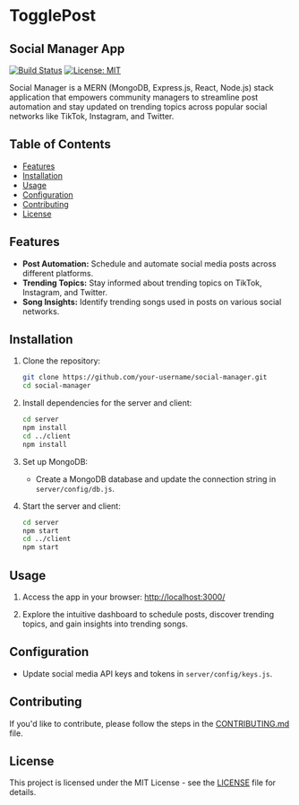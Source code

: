 # TogglePost

## Social Manager App

[![Build Status](https://travis-ci.org/your-username/social-manager.svg?branch=master)](https://travis-ci.org/your-username/social-manager)
[![License: MIT](https://img.shields.io/badge/License-MIT-yellow.svg)](https://opensource.org/licenses/MIT)

Social Manager is a MERN (MongoDB, Express.js, React, Node.js) stack application that empowers community managers to streamline post automation and stay updated on trending topics across popular social networks like TikTok, Instagram, and Twitter.

## Table of Contents

- [Features](#features)
- [Installation](#installation)
- [Usage](#usage)
- [Configuration](#configuration)
- [Contributing](#contributing)
- [License](#license)

## Features

- **Post Automation:** Schedule and automate social media posts across different platforms.
- **Trending Topics:** Stay informed about trending topics on TikTok, Instagram, and Twitter.
- **Song Insights:** Identify trending songs used in posts on various social networks.

## Installation

1. Clone the repository:

    ```bash
    git clone https://github.com/your-username/social-manager.git
    cd social-manager
    ```

2. Install dependencies for the server and client:

    ```bash
    cd server
    npm install
    cd ../client
    npm install
    ```

3. Set up MongoDB:

    - Create a MongoDB database and update the connection string in `server/config/db.js`.

4. Start the server and client:

    ```bash
    cd server
    npm start
    cd ../client
    npm start
    ```

## Usage

1. Access the app in your browser: [http://localhost:3000/](http://localhost:3000/)

2. Explore the intuitive dashboard to schedule posts, discover trending topics, and gain insights into trending songs.

## Configuration

- Update social media API keys and tokens in `server/config/keys.js`.

## Contributing

If you'd like to contribute, please follow the steps in the [CONTRIBUTING.md](CONTRIBUTING.md) file.

## License

This project is licensed under the MIT License - see the [LICENSE](LICENSE) file for details.

